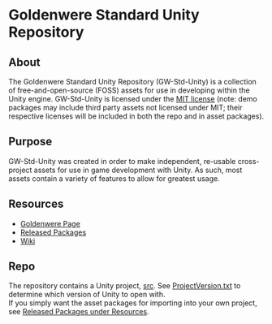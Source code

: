 # Goldenwere Standard Unity Repository

## About

The Goldenwere Standard Unity Repository (GW-Std-Unity) is a collection of free-and-open-source (FOSS) assets for use in developing within the Unity engine. GW-Std-Unity is licensed under the [MIT license](LICENSE.md) (note: demo packages may include third party assets not licensed under MIT; their respective licenses will be included in both the repo and in asset packages).

## Purpose

GW-Std-Unity was created in order to make independent, re-usable cross-project assets for use in game development with Unity. As such, most assets contain a variety of features to allow for greatest usage.

## Resources

- [Goldenwere Page](https://goldenwere.surge.sh/projects/gw-std-unity)
- [Released Packages](https://www.dropbox.com/sh/osd6e0arkca1g3f/AACjni2fx5vDgL2_5hZ1Jlypa?dl=0)
- [Wiki](https://github.com/Goldenwere/GW-Standard-Unity/wiki)

## Repo

The repository contains a Unity project, [src](src). See [ProjectVersion.txt](src/ProjectSettings/ProjectVersion.txt) to determine which version of Unity to open with.  
If you simply want the asset packages for importing into your own project, see [Released Packages under Resources](#resources).
